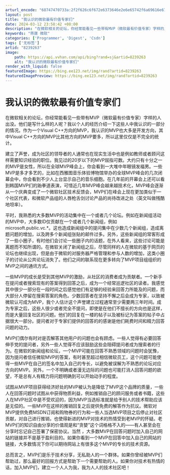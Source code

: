 ```yaml
---
arturl_encode: "68747470733a:2f2f626c6f672e6373646e2e6e65742f6a69616e677368656e:672f61727469636c652f64657461696c732f38323339323633"
layout: post
title: "我认识的微软最有价值专家们"
date: 2024-03-12 23:58:42 +08:00
description: "在微软相关的论坛，你经常能看见一些带有MVP（微软最有价值专家）字样的人出没。他们是写什么样的人呢？"
keywords: "蒋晟 微软"
categories: ['Programmer', 'Digest', 'Csdn']
tags: ['无标签']
artid: "8239263"
image:
    path: https://api.vvhan.com/api/bing?rand=sj&artid=8239263
    alt: "我认识的微软最有价值专家们"
render_with_liquid: false
featuredImage: https://bing.ee123.net/img/rand?artid=8239263
featuredImagePreview: https://bing.ee123.net/img/rand?artid=8239263
---
```


# 我认识的微软最有价值专家们

在微软相关的论坛，你经常能看见一些带有MVP（微软最有价值专家）字样的人出没。他们是写什么样的人呢？我以个人的经历介绍一下这些人中我认识的一部分的情况。作为一个Visual C++方向的MVP，我认识的MVP也大多是开发方向，其中Visual C++方向的MVP比其他方向的MVP要多，所以这里仅仅是不完全的统计。

建立了声誉，成为社区的领导者的人通常也在现实生活中也是例如教师或者顾问这样需要知识经验的职位。我见过的20岁以下的MVP屈指可数。大约只有十分之一的MVP是女性，所以在全球MVP峰会上，你会看到一大堆中年眼镜发福男。一些MVP是多才多艺的，比如在西雅图音乐体验博物馆举办的全球MVP峰会的几次闭幕会中，你会看到不少人上台显示自己的音乐细胞。在几年前的开幕会上还可以看到韩国MVP们的跆拳道表演，可惜近几年MVP峰会越来越技术化，MVP峰会逐渐从一个庆典变成了一个微软社区技术反馈会，MVP们在峰会上现在更加类似于一个社区代表，和微软产品组的人唇枪舌剑讨论产品的尚待改进之处（英文叫做残酷地坦率）。

平时，我熟悉的大多数MVP的活动集中在一个或者几个论坛。例如在新闻组活动的MVP中，大多数ID仅贡献在一个或者几个新闻组，例如microsoft.public.vc.*。这也造成新闻组中的提问集中在少数几个新闻组，造成离题问题的增加，以及跨多个新闻组张贴的邮件过多。另外，这些新闻组的常客形成了一些小圈子，有时他们会讨论一些圈子内的话题，在外人看来，这些讨论可能是离题而不知所谓的。在微软关闭了新闻组之后，尽管同样的人在微软的基于网页的论坛也继续出现，但是由于微软的对服务器严格管理和参与人数的增加，这类小圈子的讨论从公共论坛消失了。他们之间的联系现在更多转向了MVP项目组组织的MVP之间的通讯方式。

一些MVP的成长是受到其他MVP的激励，从社区的消费者成为贡献者。一个新手在提问或者搜索现有的答案得到回答之后，成为一个经常巡逻社区的读者。我感觉其中很少一部分在一段时间之后感觉他们有足够的经验来回答力所能及的问题，而大部分人停留在搜索答案的角色。少数回答者在坚持不懈之后会成为专家，以致被微软认可成为MVP，我个人估计这个声誉建立过程通常至少需要两三年时间。成为专家之后，这些人很少或者完全不提问，即使是在他们不擅长的方向也是这样，而是大量回复社区的问题。他们的回复在一楼的帖子以及被标记为答案的帖子中占据很大一部分。提问者对于专家们提供的回答的的感谢是他们耗费时间和精力回答问题的动力。

MVP们偶尔有时对是否解答其他用户的问题也会有顾虑。一些人觉得有必要回答伸手党的提问者，另外一些人觉得不应该鼓励这些会阻碍提问者成为搜索者的行为。在微软的新闻组和论坛，一个MVP可能在回答不熟悉领域的问题时会犹豫，因为提问者信任微软MVP的答案，有时甚至超过相信微软员工，这个问题可能使得一些MVP在自己的签名中加入自己的专长，以避免被误解为不熟悉的论坛对应方向的MVP。另外，一个不明确或者漫无边际的问题也可能打消人回答问题的欲望，不是总有人有精力将问题明确到可以开始动手的程度。

试图从MVP项目获得经济好处的MVP被认为是降低了MVP这个品牌的质量，一些人在回答问题时试图从中获得物质利益，例如推销自己的顾问服务或者书籍，这些人在MVP社区中是不受欢迎的，因为MVP当选标准就是给予别人的技术帮助应该是无偿的。一些MVP在这样的推销回复之后提供免费的解答作为抗议。微软对MVP提供免费MSDN订阅和购物券的行为和一些人当选MVP项目之后停止对社区贡献，对自己进行推销，也使得新进的MVP对技术的热情受到老MVP的怀疑。老MVP们的知识自由分享的价值观是和“贪婪”这个词格格不入的——有人甚至会在分享时忘记自己签署了保密协议。当然 ，大多数MVP在回答问题时加入自己的网站的链接并不是基于盈利目的。如果你看到一个MVP在回答中加入自己的网站的链接，大多数情况下你可以期待网站上有很多这个MVP的专长的技术资源。

总而言之，MVP们是乐于技术分享，无私助人的一个群体。如果你曾经被MVP们帮助过，那么最好的回报方式是帮助下一个需要帮助的人。如果你对技术有热情的话，加入MVP们，建立一个人人为我，我为人人的技术社区吧！